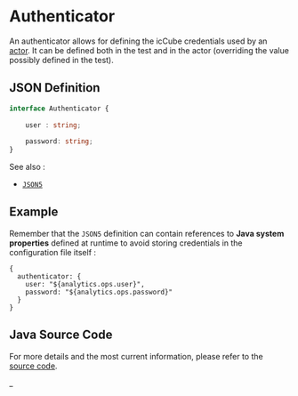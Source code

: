 # Authenticator

An authenticator allows for defining the icCube credentials used by an [actor](./Actor.md). It can be defined
both in the test and in the actor (overriding the value possibly defined in the test).

## JSON Definition

```typescript
interface Authenticator {
    
    user : string;
    
    password: string;
}
```

See also :

- [`JSON5`](./JSON5.md)

## Example

Remember that the `JSON5` definition can contain references to **Java system properties** defined at runtime
to avoid storing credentials in the configuration file itself :

```json5
{
  authenticator: {
    user: "${analytics.ops.user}",
    password: "${analytics.ops.password}"
  }
}
```

## Java Source Code

For more details and the most current information, please refer to
the [source code](../../../src/main/java/ic3/analyticsops/test/AOAuthenticator.java).

_